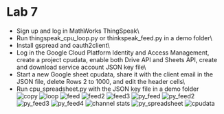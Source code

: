 # Lab 7
* Sign up and log in MathWorks ThingSpeak\
* Run thingspeak_cpu_loop.py or thinkspeak_feed.py in a demo folder\
* Install gspread and oauth2client\
* Log in the Google Cloud Platform Identity and Access Management, create a project cpudata, enable both Drive API and Sheets API, create and download service account JSON key file\
* Start a new Google sheet cpudata, share it with the client email in the JSON file, delete Rows 2 to 1000, and edit the header cells\
* Run cpu_spreadsheet.py with the JSON key file in a demo folder\
![copy](https://github.com/edisanti/Design-6/assets/122648382/adf5859e-8d3d-4a05-abc8-0640eb44de42)
![loop](https://github.com/edisanti/Design-6/assets/122648382/1f2c3e12-b5bc-4831-ae02-0a98c5671c8e)
![feed](https://github.com/edisanti/Design-6/assets/122648382/d7ddfd06-5883-4f81-b9f2-dc2b511ac068)
![feed2](https://github.com/edisanti/Design-6/assets/122648382/49827a63-d356-47a9-8429-3b1e350c95f6)
![feed3](https://github.com/edisanti/Design-6/assets/122648382/c8dcd434-42bf-4599-aaf9-ddf06a10e003)
![py_feed](https://github.com/edisanti/Design-6/assets/122648382/34a404df-fe8f-40da-9a1a-f784b01f7d60)
![py_feed2](https://github.com/edisanti/Design-6/assets/122648382/aa016ae2-ce21-4fd9-88eb-7275f87b60b3)
![py_feed3](https://github.com/edisanti/Design-6/assets/122648382/2267134a-9bf9-422d-a0f9-05dc268c2d44)
![py_feed4](https://github.com/edisanti/Design-6/assets/122648382/d0030247-3b49-4a6d-8d39-51815de81ce2)
![channel stats](https://github.com/edisanti/Design-6/assets/122648382/dc2c8305-d7ce-4fe9-b609-cdfe29671359)
![py_spreadsheet](https://github.com/edisanti/Design-6/assets/122648382/64f3dd31-40bc-47f3-9cba-656021ebdb2a)
![cpudata](https://github.com/edisanti/Design-6/assets/122648382/68ee2dac-4919-441f-93c2-902acc29dc40)
